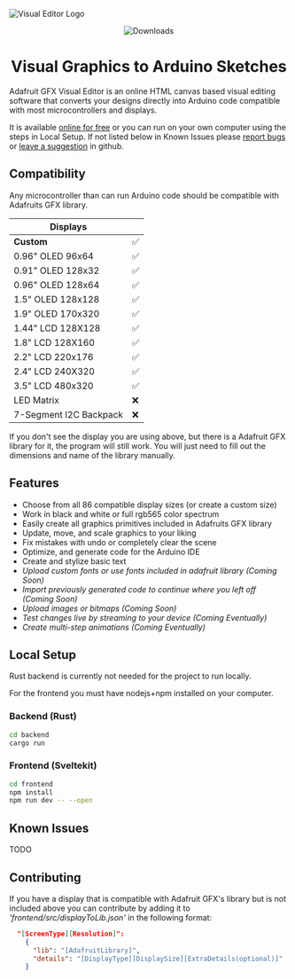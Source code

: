 ![Visual Editor Logo](https://i.imgur.com/4x2mvKa.png)

<p align="center">
  <img src="https://img.shields.io/github/release/chartjs/Chart.js.svg?style=flat-square&maxAge=600" alt="Downloads">
</p>

<h1 align="center">Visual Graphics to Arduino Sketches</h1>

Adafruit GFX Visual Editor is an online HTML canvas based visual editing software that converts your designs directly into Arduino code compatible with most microcontrollers and displays. 

It is available [online for free](https://pocket.montana.icu/auth/register) or you can run on your own computer using the steps in Local Setup. If not listed below in Known Issues please [report bugs](https://google.com) or [leave a suggestion](here) in github.

## Compatibility

Any microcontroller than can run Arduino code should be compatible with Adafruits GFX library.

| Displays  |  |
| ---- | ---- |
| **Custom**  | ✅  |
| 0.96" OLED 96x64| ✅  |
| 0.91" OLED 128x32| ✅  |
| 0.96" OLED 128x64| ✅  |
| 1.5" OLED 128x128| ✅  |
| 1.9" OLED 170x320| ✅  |
| 1.44" LCD 128X128  | ✅  |
| 1.8" LCD 128X160  | ✅  |
| 2.2" LCD 220x176 | ✅  |
| 2.4" LCD 240X320  | ✅  |
| 3.5" LCD 480x320  | ✅  |
| LED Matrix  | ❌  |
| 7-Segment I2C Backpack  | ❌  |

If you don't see the display you are using above, but there is a Adafruit GFX library for it, the program will still work. You will just need to fill out the dimensions and name of the library manually.

## Features

- Choose from all 86 compatible display sizes (or create a custom size)
- Work in black and white or full rgb565 color spectrum
- Easily create all graphics primitives included in Adafruits GFX library
- Update, move, and scale graphics to your liking
- Fix mistakes with undo or completely clear the scene
- Optimize, and generate code for the Arduino IDE
- Create and stylize basic text
- _Upload custom fonts or use fonts included in adafruit library (Coming Soon)_
- _Import previously generated code to continue where you left off (Coming Soon)_
- _Upload images or bitmaps (Coming Soon)_
- _Test changes live by streaming to your device (Coming Eventually)_
- _Create multi-step animations (Coming Eventually)_


## Local Setup

Rust backend is currently not needed for the project to run locally.

For the frontend you must have nodejs+npm installed on your computer.

### Backend (Rust)

```bash
cd backend
cargo run 
```

### Frontend (Sveltekit)

```bash
cd frontend
npm install
npm run dev -- --open 
```
## Known Issues
TODO

## Contributing

If you have a display that is compatible with Adafruit GFX's library but is not included above you can contribute by adding it to _'frontend/src/displayToLib.json'_ in the following format:


```json
  "[ScreenType][Resolution]":
    {
      "lib": "[AdafruitLibrary]",
      "details": "[DisplayType][DisplaySize][ExtraDetails(optional)]"
    }
```
